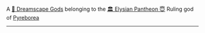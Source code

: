 A [🛐 Dreamscape Gods](🛐%20Dreamscape%20Gods.md) belonging to the [🏛 Elysian Pantheon 😇](🏛%20Elysian%20Pantheon%20😇.md)
Ruling god of [Pyreborea](Pyreborea)

---

